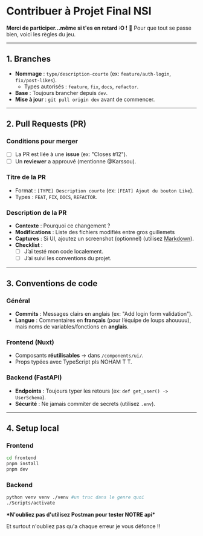 # Contribuer à Projet Final NSI

**Merci de participer...même si t'es en retard :O !** 🎉
Pour que tout se passe bien, voici les règles du jeu.

---

## 1. Branches

- **Nommage** : `type/description-courte` (ex: `feature/auth-login`, `fix/post-likes`).
  - Types autorisés : `feature`, `fix`, `docs`, `refactor`.
- **Base** : Toujours brancher depuis `dev`.
- **Mise à jour** : `git pull origin dev` avant de commencer.

---

## 2. Pull Requests (PR)

### Conditions pour merger

- [ ] La PR est liée à une **issue** (ex: "Closes #12").
- [ ] Un **reviewer** a approuvé (mentionne @Karssou).

### Titre de la PR

- Format : `[TYPE] Description courte` (ex: `[FEAT] Ajout du bouton Like`).
- Types : `FEAT`, `FIX`, `DOCS`, `REFACTOR`.

### Description de la PR

- **Contexte** : Pourquoi ce changement ?
- **Modifications** : Liste des fichiers modifiés entre gros guillemets
- **Captures** : Si UI, ajoutez un screenshot (optionnel) (utilisez [Markdown](https://guides.github.com/features/mastering-markdown/)).
- **Checklist** :
  - [ ] J’ai testé mon code localement.
  - [ ] J’ai suivi les conventions du projet.

---

## 3. Conventions de code

### Général

- **Commits** : Messages clairs en anglais (ex: "Add login form validation").
- **Langue** : Commentaires en **français** (pour l’équipe de loups ahouuuu), mais noms de variables/fonctions en **anglais**.

### Frontend (Nuxt)

- Composants **réutilisables** → dans `/components/ui/`.
- Props typées avec TypeScript pls NOHAM T T.

### Backend (FastAPI)

- **Endpoints** : Toujours typer les retours (ex: `def get_user() -> UserSchema`).
- **Sécurité** : Ne jamais commiter de secrets (utilisez `.env`).

---

## 4. Setup local

### Frontend

```bash
cd frontend
pnpm install
pnpm dev
```

### Backend

```bash
python venv venv ./venv #un truc dans le genre quoi
./Scripts/activate
```

**\*N'oubliez pas d'utilisez **Postman** pour tester NOTRE api\***

Et surtout n'oubliez pas qu'a chaque erreur je vous défonce !!
